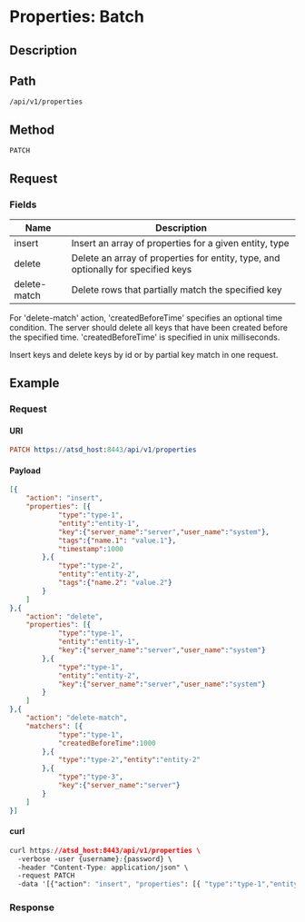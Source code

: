 # Properties: Batch
## Description
## Path
```
/api/v1/properties
```
## Method
```
PATCH 
```
## Request
###  Fields
| **Name**     | **Description**                                                                   |
|---|---|
| insert       | Insert an array of properties for a given entity, type                            |
| delete       | Delete an array of properties for entity, type, and optionally for specified keys |
| delete-match | Delete rows that partially match the specified key                                |

<aside class="success">
For 'delete-match' action, 'createdBeforeTime' specifies an optional time condition. The server should delete all keys that have been created before the specified time.
'createdBeforeTime' is specified in unix milliseconds.
</aside>

Insert keys and delete keys by id or by partial key match in one request.

## Example

### Request
#### URI
```elm
PATCH https://atsd_host:8443/api/v1/properties
```
#### Payload

```json
[{
    "action": "insert",
    "properties": [{
            "type":"type-1",
            "entity":"entity-1",
            "key":{"server_name":"server","user_name":"system"},
            "tags":{"name.1": "value.1"},
            "timestamp":1000
        },{
            "type":"type-2",
            "entity":"entity-2",
            "tags":{"name.2": "value.2"}
        }
    ]
},{
    "action": "delete",
    "properties": [{
            "type":"type-1",
            "entity":"entity-1",
            "key":{"server_name":"server","user_name":"system"}
        },{
            "type":"type-1",
            "entity":"entity-2",
            "key":{"server_name":"server","user_name":"system"}
        }
    ]
},{
    "action": "delete-match",
    "matchers": [{
            "type":"type-1",
            "createdBeforeTime":1000
        },{
            "type":"type-2","entity":"entity-2"
        },{
            "type":"type-3",
            "key":{"server_name":"server"}
        }
    ]
}]
``` 
#### curl
``` css
curl https://atsd_host:8443/api/v1/properties \
  -verbose -user {username}:{password} \
  -header "Content-Type: application/json" \
  -request PATCH 
  -data '[{"action": "insert", "properties": [{ "type":"type-1","entity":"entity-1","key":{"server_name":"server", "user_name":"system"}, "tags":{"name.1": "value.1"},"timestamp":1000},{"type":"type-2","entity":"entity-2","tags":{"name.2": "value.2"}}]},{"action": "delete", "properties": [{ "type":"type-1","entity":"entity-1","key":{"server_name":"server", "user_name":"system"}}, {"type":"type-1","entity":"entity-2","key":{"server_name":"server","user_name":"system"}}]},{"action":"delete-match","matchers": [{"type":"type-1","createdBeforeTime":1000},{"type":"type-2","entity":"entity-2"},{"type":"type-3","key":{"server_name":"server"}}]}]'

```
### Response

